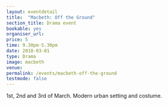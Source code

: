 ```yaml
---
layout: eventdetail
title:  "Macbeth: Off the Ground"
section_title: Drama event
bookable: yes
organiser_url:
price: 5
time: 9.30pm-5.30pm
date: 2018-03-01
type: Drama
image: macbeth
venue:
permalink: /events/macbeth-off-the-ground
testmode: false
---
```


1st, 2nd and 3rd of March. Modern urban setting and costume.
